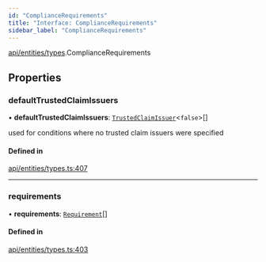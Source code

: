 ```yaml
---
id: "ComplianceRequirements"
title: "Interface: ComplianceRequirements"
sidebar_label: "ComplianceRequirements"
---
```


[api/entities/types](../../../../../modules/API/Entities/Types/Types.md).ComplianceRequirements

## Properties

### defaultTrustedClaimIssuers

• **defaultTrustedClaimIssuers**: [`TrustedClaimIssuer`](../TrustedClaimIssuer/TrustedClaimIssuer.md)\<``false``\>[]

used for conditions where no trusted claim issuers were specified

#### Defined in

[api/entities/types.ts:407](https://github.com/PolymeshAssociation/polymesh-sdk/blob/8a9e72221/src/api/entities/types.ts#L407)

___

### requirements

• **requirements**: [`Requirement`](../Requirement/Requirement.md)[]

#### Defined in

[api/entities/types.ts:403](https://github.com/PolymeshAssociation/polymesh-sdk/blob/8a9e72221/src/api/entities/types.ts#L403)
